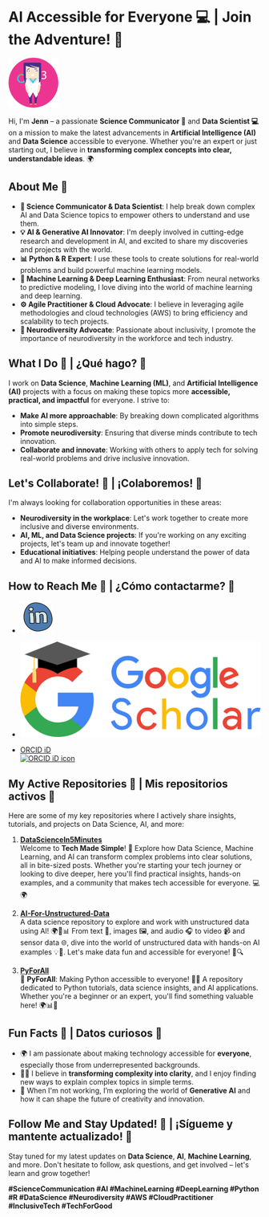 # AI Accessible for Everyone 💻 | Join the Adventure! 🚀

<img src="https://github.com/jcombari/jcombari/blob/main/Avatar_JC.png" width="100" height="100" alt="Avatar Image">  <!-- Avatar pequeño -->

Hi, I'm **Jenn** – a passionate **Science Communicator 🧠** and **Data Scientist 💻** on a mission to make the latest advancements in **Artificial Intelligence (AI)** and **Data Science** accessible to everyone. Whether you're an expert or just starting out, I believe in **transforming complex concepts into clear, understandable ideas**. 🌍

## About Me 🌟

- **🔭 Science Communicator & Data Scientist**: I help break down complex AI and Data Science topics to empower others to understand and use them.
- **💡 AI & Generative AI Innovator**: I'm deeply involved in cutting-edge research and development in AI, and excited to share my discoveries and projects with the world.
- **📊 Python & R Expert**: I use these tools to create solutions for real-world problems and build powerful machine learning models.
- **🤖 Machine Learning & Deep Learning Enthusiast**: From neural networks to predictive modeling, I love diving into the world of machine learning and deep learning.
- **⚙️ Agile Practitioner & Cloud Advocate**: I believe in leveraging agile methodologies and cloud technologies (AWS) to bring efficiency and scalability to tech projects.
- **🧠 Neurodiversity Advocate**: Passionate about inclusivity, I promote the importance of neurodiversity in the workforce and tech industry.

## What I Do 🚀 | ¿Qué hago? 🚀

I work on **Data Science**, **Machine Learning (ML)**, and **Artificial Intelligence (AI)** projects with a focus on making these topics more **accessible, practical, and impactful** for everyone. I strive to:

- **Make AI more approachable**: By breaking down complicated algorithms into simple steps.
- **Promote neurodiversity**: Ensuring that diverse minds contribute to tech innovation.
- **Collaborate and innovate**: Working with others to apply tech for solving real-world problems and drive inclusive innovation.

## Let's Collaborate! 👯 | ¡Colaboremos! 👯

I'm always looking for collaboration opportunities in these areas:

- **Neurodiversity in the workplace**: Let's work together to create more inclusive and diverse environments.
- **AI, ML, and Data Science projects**: If you're working on any exciting projects, let's team up and innovate together!
- **Educational initiatives**: Helping people understand the power of data and AI to make informed decisions.

## How to Reach Me 📱 | ¿Cómo contactarme? 📱

- [![LinkedIn](https://github.com/jcombari/jcombari/blob/main/linkedin-circled.png)](https://www.linkedin.com/in/jennyfercombariza/recent-activity/all/)  
  <!-- LinkedIn logo pequeño -->

- [![Google Scholar](https://github.com/jcombari/jcombari/blob/main/kisspng-google-search-google-analytics-marketing-business-google-scholar-logo-5b4c8647e1f404.7173265615317417679255.png)](https://scholar.google.es/citations?user=bJBYlTQAAAAJ&amp;hl=es/)  
  <!-- Google Scholar logo pequeño -->

- [ORCID iD](https://orcid.org/0000-0003-2200-7732)  
  <a href="https://orcid.org/0000-0003-2200-7732" target="orcid.widget" rel="me noopener noreferrer" style="vertical-align: top">
    <img src="https://orcid.org/sites/default/files/images/orcid_16x16.png" width="20" height="20" alt="ORCID iD icon" />
  </a>  
  <!-- ORCID logo pequeño -->

## My Active Repositories 🚀 | Mis repositorios activos 🚀

Here are some of my key repositories where I actively share insights, tutorials, and projects on Data Science, AI, and more:

1. [**DataScienceIn5Minutes**](https://github.com/jcombari/DataScienceIn5Minutes)  
   Welcome to **Tech Made Simple**! 🚀 Explore how Data Science, Machine Learning, and AI can transform complex problems into clear solutions, all in bite-sized posts. Whether you're starting your tech journey or looking to dive deeper, here you'll find practical insights, hands-on examples, and a community that makes tech accessible for everyone. 💻🌍

2. [**AI-For-Unstructured-Data**](https://github.com/jcombari/AI-For-Unstructured-Data)  
   A data science repository to explore and work with unstructured data using AI! 🌍🤖📊 From text 📄, images 🖼️, and audio 🎧 to video 📹 and sensor data 🌐, dive into the world of unstructured data with hands-on AI examples 💡🚀. Let's make data fun and accessible for everyone! 🎉🔍

3. [**PyForAll**](https://github.com/jcombari/PyForAll)  
   🚀 **PyForAll**: Making Python accessible to everyone! 🐍✨ A repository dedicated to Python tutorials, data science insights, and AI applications. Whether you're a beginner or an expert, you'll find something valuable here! 🌍📊🤖

## Fun Facts 🤩 | Datos curiosos 🤩

- 🌍 I am passionate about making technology accessible for **everyone**, especially those from underrepresented backgrounds.
- 🧑‍💻 I believe in **transforming complexity into clarity**, and I enjoy finding new ways to explain complex topics in simple terms.
- 🚀 When I'm not working, I’m exploring the world of **Generative AI** and how it can shape the future of creativity and innovation.

## Follow Me and Stay Updated! 📲 | ¡Sígueme y mantente actualizado! 📲

Stay tuned for my latest updates on **Data Science**, **AI**, **Machine Learning**, and more. Don't hesitate to follow, ask questions, and get involved – let's learn and grow together!

**#ScienceCommunication #AI #MachineLearning #DeepLearning #Python #R #DataScience #Neurodiversity #AWS #CloudPractitioner #InclusiveTech #TechForGood**

